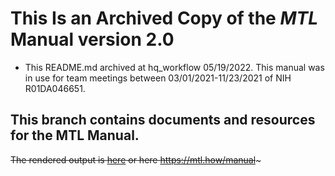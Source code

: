 # This Is an Archived Copy of the _MTL_ Manual version 2.0

- This README.md archived at hq_workflow 05/19/2022. This manual was in use for team meetings between 03/01/2021-11/23/2021 of NIH R01DA046651. 

## This branch contains documents and resources for the MTL Manual.

~~The rendered output is [here](https://mtlhow/manual) or here https://mtl.how/manual~~~


